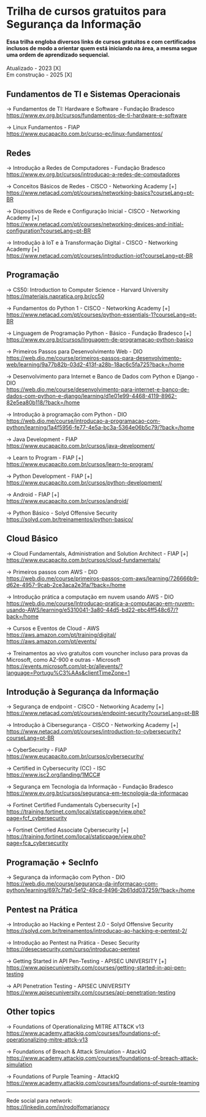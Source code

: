 # Trilha de cursos gratuitos para Segurança da Informação
#### Essa trilha engloba diversos links de cursos gratuitos e com certificados inclusos de modo a orientar quem está iniciando na área, a mesma segue uma ordem de aprendizado sequencial. 
Atualizado - 2023 [X]  
Em construção - 2025 [X]

## Fundamentos de TI e Sistemas Operacionais
-> Fundamentos de TI: Hardware e Software - Fundação Bradesco  
https://www.ev.org.br/cursos/fundamentos-de-ti-hardware-e-software

-> Linux Fundamentos - FIAP  
https://www.eucapacito.com.br/curso-ec/linux-fundamentos/

## Redes
-> Introdução a Redes de Computadores - Fundação Bradesco  
https://www.ev.org.br/cursos/introducao-a-redes-de-computadores

-> Conceitos Básicos de Redes - CISCO - Networking Academy [+]  
https://www.netacad.com/pt/courses/networking-basics?courseLang=pt-BR

-> Dispositivos de Rede e Configuração Inicial - CISCO - Networking Academy [+]  
https://www.netacad.com/pt/courses/networking-devices-and-initial-configuration?courseLang=pt-BR

-> Introdução à IoT e à Transformação Digital - CISCO - Networking Academy [+]  
https://www.netacad.com/pt/courses/introduction-iot?courseLang=pt-BR

## Programação
-> CS50: Introduction to Computer Science - Harvard University  
https://materiais.napratica.org.br/cc50

-> Fundamentos do Python 1 - CISCO - Networking Academy [+]  
https://www.netacad.com/pt/courses/python-essentials-1?courseLang=pt-BR

-> Linguagem de Programação Python - Básico - Fundação Bradesco [+]  
https://www.ev.org.br/cursos/linguagem-de-programacao-python-basico

-> Primeiros Passos para Desenvolvimento Web - DIO  
https://web.dio.me/course/primeiros-passos-para-desenvolvimento-web/learning/9a77b82b-03d2-413f-a28b-18ac6c5fa725?back=/home

-> Desenvolvimento para Internet e Banco de Dados com Python e Django - DIO  
https://web.dio.me/course/desenvolvimento-para-internet-e-banco-de-dados-com-python-e-django/learning/d1e01e99-4468-4119-8962-82e5ea80b118/?back=/home

-> Introdução à programação com Python - DIO  
https://web.dio.me/course/introducao-a-programacao-com-python/learning/1a4f5956-fe77-4e5a-bc3a-5364e06b5c79/?back=/home

-> Java Development - FIAP  
https://www.eucapacito.com.br/cursos/java-development/

-> Learn to Program - FIAP [+]  
https://www.eucapacito.com.br/cursos/learn-to-program/

-> Python Development - FIAP [+]  
https://www.eucapacito.com.br/cursos/python-development/

-> Android - FIAP [+]  
https://www.eucapacito.com.br/cursos/android/

-> Python Básico - Solyd Offensive Security  
https://solyd.com.br/treinamentos/python-basico/

## Cloud Básico

-> Cloud Fundamentals, Administration and Solution Architect - FIAP [+]  
https://www.eucapacito.com.br/cursos/cloud-fundamentals/

-> Primeiros passos com AWS - DIO  
https://web.dio.me/course/primeiros-passos-com-aws/learning/726666b9-d62e-4957-9cab-2ce3aca2e3fa/?back=/home

-> Introdução prática a computação em nuvem usando AWS - DIO  
https://web.dio.me/course/Introducao-pratica-a-computacao-em-nuvem-usando-AWS/learning/e5310041-3a80-44d5-bd22-ebc4ff548c67/?back=/home

-> Cursos e Eventos de Cloud - AWS  
https://aws.amazon.com/pt/training/digital/  
https://aws.amazon.com/pt/events/  

-> Treinamentos ao vivo gratuítos com vouncher incluso para provas da Microsoft, como AZ-900 e outras - Microsoft  
https://events.microsoft.com/pt-br/allevents/?language=Portugu%C3%AAs&clientTimeZone=1

## Introdução à Segurança da Informação

-> Segurança de endpoint - CISCO - Networking Academy [+]  
https://www.netacad.com/pt/courses/endpoint-security?courseLang=pt-BR

-> Introdução à Cibersegurança - CISCO - Networking Academy [+]  
https://www.netacad.com/pt/courses/introduction-to-cybersecurity?courseLang=pt-BR

-> CyberSecurity - FIAP  
https://www.eucapacito.com.br/cursos/cybersecurity/

-> Certified in Cybersecurity (CC) - ISC  
https://www.isc2.org/landing/1MCC#  

-> Segurança em Tecnologia da Informação - Fundação Bradesco  
https://www.ev.org.br/cursos/seguranca-em-tecnologia-da-informacao

-> Fortinet Certified Fundamentals Cybersecurity [+]  
https://training.fortinet.com/local/staticpage/view.php?page=fcf_cybersecurity

-> Fortinet Certified Associate Cybersecurity [+]  
https://training.fortinet.com/local/staticpage/view.php?page=fca_cybersecurity

## Programação + SecInfo 
-> Segurança da informação com Python - DIO  
https://web.dio.me/course/seguranca-da-informacao-com-python/learning/697c7fa0-5e12-49cd-9496-2b61dd037259/?back=/home  

## Pentest na Prática
-> Introdução ao Hacking e Pentest 2.0 - Solyd Offensive Security  
https://solyd.com.br/treinamentos/introducao-ao-hacking-e-pentest-2/

-> Introdução ao Pentest na Prática - Desec Security  
https://desecsecurity.com/curso/introducao-pentest

-> Getting Started in API Pen-Testing - APISEC UNIVERSITY [+]  
https://www.apisecuniversity.com/courses/getting-started-in-api-pen-testing

-> API Penetration Testing - APISEC UNIVERSITY  
https://www.apisecuniversity.com/courses/api-penetration-testing

## Other topics
-> Foundations of Operationalizing MITRE ATT&CK v13  
https://www.academy.attackiq.com/courses/foundations-of-operationalizing-mitre-attck-v13

-> Foundations of Breach & Attack Simulation - AtackIQ  
https://www.academy.attackiq.com/courses/foundations-of-breach-attack-simulation

-> Foundations of Purple Teaming - AttackIQ  
https://www.academy.attackiq.com/courses/foundations-of-purple-teaming

---
Rede social para network:  
https://linkedin.com/in/rodolfomarianocy
